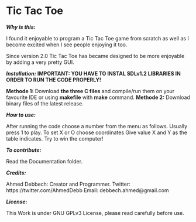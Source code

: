 <h1>Tic Tac Toe</h1>


<strong><em>Why is this:</em></strong>
<p>I found it enjoyable to program a Tic Tac Toe game from scratch as well as I become excited when I see people enjoying it too.</p>
<p>Since version 2.0 Tic Tac Toe has became designed to be more enjoyable by adding a very pretty GUI. 

<strong><em>Installation:</em></strong>
<strong>IMPORTANT: YOU HAVE TO INSTAL SDLv1.2 LIBRARIES IN ORDER TO RUN THE CODE PROPERLY!</strong>
<p><strong>Methode 1:</strong> Download <strong>the three C files</strong> and compile/run them on your favourite IDE or using <strong>makefile</strong> with <strong>make</strong> command.
<strong>Methode 2:</em></strong> Download binary files of the latest release.</p>

<strong><em>How to use:</em></strong>
<p>After running the code choose a number from the menu as follows.
Usually press 1 to play.
To set X or O choose coordinates 
Give value X and Y as the table indicates. 
Try to win the computer!</p>

<strong><em>To contribute:</em></strong>
<p>Read the Documentation folder.</p>

<strong><em>Credits:</em></strong>
<p>Ahmed Debbech: Creator and Programmer.
Twitter: https://twitter.com/AhmedDebb
Email: debbech.ahmed@gmail.com</p>

<strong><em>License:</em></strong>
<p>This Work is under GNU GPLv3 License, please read carefully before use.</p>



